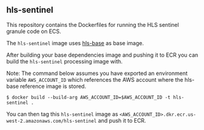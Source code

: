 ## hls-sentinel
This repository contains the Dockerfiles for running the HLS sentinel granule code on ECS.

The `hls-sentinel` image uses [hls-base](https://github.com/NASA-IMPACT/hls-base/) as base image.

After building your base dependencies image and pushing it to ECR you can build the `hls-sentinel` processing image with.

Note: The command below assumes you have exported an environment variable `AWS_ACCOUNT_ID` which references the AWS account where the hls-base reference image is stored.

```shell
$ docker build --build-arg AWS_ACCOUNT_ID=$AWS_ACCOUNT_ID -t hls-sentinel .
```

You can then tag this `hls-sentinel` image as `<AWS_ACCOUNT_ID>.dkr.ecr.us-west-2.amazonaws.com/hls-sentinel` and push it to ECR.
